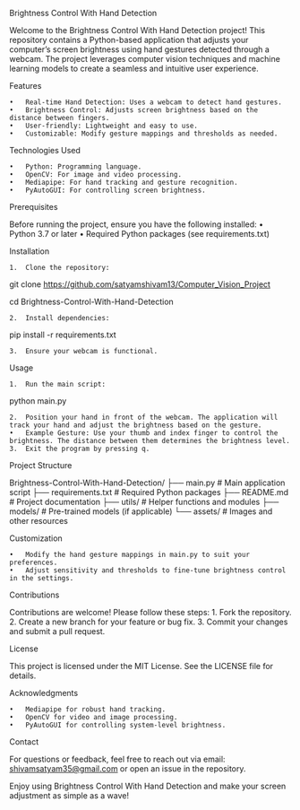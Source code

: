 Brightness Control With Hand Detection

Welcome to the Brightness Control With Hand Detection project! This repository contains a Python-based application that adjusts your computer’s screen brightness using hand gestures detected through a webcam. The project leverages computer vision techniques and machine learning models to create a seamless and intuitive user experience.

Features

	•	Real-time Hand Detection: Uses a webcam to detect hand gestures.
	•	Brightness Control: Adjusts screen brightness based on the distance between fingers.
	•	User-friendly: Lightweight and easy to use.
	•	Customizable: Modify gesture mappings and thresholds as needed.

Technologies Used

	•	Python: Programming language.
	•	OpenCV: For image and video processing.
	•	Mediapipe: For hand tracking and gesture recognition.
	•	PyAutoGUI: For controlling screen brightness.

Prerequisites

Before running the project, ensure you have the following installed:
	•	Python 3.7 or later
	•	Required Python packages (see requirements.txt)

Installation

	1.	Clone the repository:

git clone https://github.com/satyamshivam13/Computer_Vision_Project

cd Brightness-Control-With-Hand-Detection


	2.	Install dependencies:

pip install -r requirements.txt


	3.	Ensure your webcam is functional.

Usage

	1.	Run the main script:

python main.py


	2.	Position your hand in front of the webcam. The application will track your hand and adjust the brightness based on the gesture.
	•	Example Gesture: Use your thumb and index finger to control the brightness. The distance between them determines the brightness level.
	3.	Exit the program by pressing q.

Project Structure

Brightness-Control-With-Hand-Detection/
├── main.py                # Main application script
├── requirements.txt       # Required Python packages
├── README.md              # Project documentation
├── utils/                 # Helper functions and modules
├── models/                # Pre-trained models (if applicable)
└── assets/                # Images and other resources

Customization

	•	Modify the hand gesture mappings in main.py to suit your preferences.
	•	Adjust sensitivity and thresholds to fine-tune brightness control in the settings.

Contributions

Contributions are welcome! Please follow these steps:
	1.	Fork the repository.
	2.	Create a new branch for your feature or bug fix.
	3.	Commit your changes and submit a pull request.

License

This project is licensed under the MIT License. See the LICENSE file for details.

Acknowledgments

	•	Mediapipe for robust hand tracking.
	•	OpenCV for video and image processing.
	•	PyAutoGUI for controlling system-level brightness.

Contact

For questions or feedback, feel free to reach out via email: shivamsatyam35@gmail.com or open an issue in the repository.

Enjoy using Brightness Control With Hand Detection and make your screen adjustment as simple as a wave!
